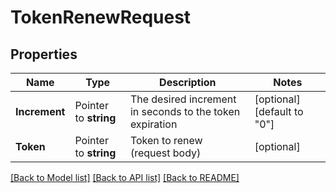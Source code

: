 # TokenRenewRequest


## Properties

Name | Type | Description | Notes
------------ | ------------- | ------------- | -------------
**Increment** | Pointer to **string** | The desired increment in seconds to the token expiration | [optional] [default to "0"]
**Token** | Pointer to **string** | Token to renew (request body) | [optional] 





[[Back to Model list]](../README.md#documentation-for-models) [[Back to API list]](../README.md#documentation-for-api-endpoints) [[Back to README]](../README.md)


